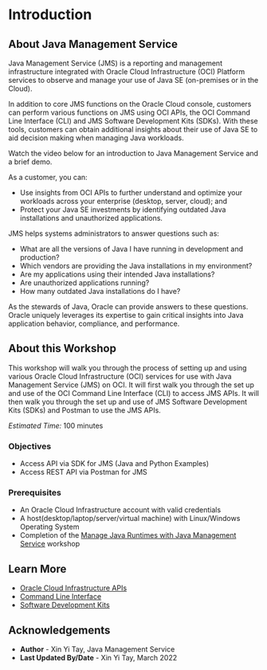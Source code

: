 # Introduction

## About Java Management Service

Java Management Service (JMS) is a reporting and management infrastructure integrated with Oracle Cloud Infrastructure (OCI) Platform services to observe and manage your use of Java SE (on-premises or in the Cloud).

In addition to core JMS functions on the Oracle Cloud console, customers can perform various functions on JMS using OCI APIs, the OCI Command Line Interface (CLI) and JMS Software Development Kits (SDKs). With these tools, customers can obtain additional insights about their use of Java SE to aid decision making when managing Java workloads.

Watch the video below for an introduction to Java Management Service and a brief demo.

[](youtube:YCgJxqvglCI)

As a customer, you can:

- Use insights from OCI APIs to further understand and optimize your workloads across your enterprise (desktop, server, cloud); and
- Protect your Java SE investments by identifying outdated Java installations and unauthorized applications.

JMS helps systems administrators to answer questions such as:

- What are all the versions of Java I have running in development and production?
- Which vendors are providing the Java installations in my environment?
- Are my applications using their intended Java installations?
- Are unauthorized applications running?
- How many outdated Java installations do I have?

As the stewards of Java, Oracle can provide answers to these questions. Oracle uniquely leverages its expertise to gain critical insights into Java application behavior, compliance, and performance.

## About this Workshop

This workshop will walk you through the process of setting up and using various Oracle Cloud Infrastructure (OCI) services for use with Java Management Service (JMS) on OCI. It will first walk you through the set up and use of the OCI Command Line Interface (CLI) to access JMS APIs. It will then walk you through the set up and use of JMS Software Development Kits (SDKs) and Postman to use the JMS APIs.

_Estimated Time:_ 100 minutes

### Objectives

- Access API via SDK for JMS (Java and Python Examples)
- Access REST API via Postman for JMS

### Prerequisites

- An Oracle Cloud Infrastructure account with valid credentials
- A host(desktop/laptop/server/virtual machine) with Linux/Windows Operating System
- Completion of the [Manage Java Runtimes with Java Management Service](../../java-management/workshops/freetier/index.html?lab=introduction/introduction) workshop

## Learn More

- [Oracle Cloud Infrastructure APIs](https://docs.oracle.com/en-us/iaas/Content/API/Concepts/usingapi.htm)
- [Command Line Interface](https://docs.oracle.com/en-us/iaas/Content/API/Concepts/cliconcepts.htm)
- [Software Development Kits](https://docs.oracle.com/en-us/iaas/Content/API/Concepts/sdks.htm)

## Acknowledgements

- **Author** - Xin Yi Tay, Java Management Service
- **Last Updated By/Date** - Xin Yi Tay, March 2022
